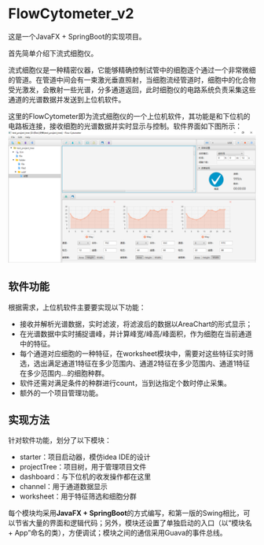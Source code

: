 # FlowCytometer_v2

这是一个JavaFX + SpringBoot的实现项目。

首先简单介绍下流式细胞仪。

流式细胞仪是一种精密仪器，它能够精确控制试管中的细胞逐个通过一个非常微细的管道。在管道中间会有一束激光垂直照射，当细胞流经管道时，细胞中的化合物受光激发，会散射一些光谱，分多通道返回，此时细胞仪的电路系统负责采集这些通道的光谱数据并发送到上位机软件。

这里的FlowCytometer即为流式细胞仪的一个上位机软件，其功能是和下位机的电路板连接，接收细胞的光谱数据并实时显示与控制。软件界面如下图所示：
![图1 流式细胞仪上位机软件界面](https://github.com/StaveWu/images/blob/master/FlowCytometer_v2/main_page.png)

## 软件功能
根据需求，上位机软件主要要实现以下功能：
 - 接收并解析光谱数据，实时滤波，将滤波后的数据以AreaChart的形式显示；
 - 在光谱数据中实时捕捉谱峰，并计算峰宽/峰高/峰面积，作为细胞在当前通道中的特征。
 - 每个通道对应细胞的一种特征，在worksheet模块中，需要对这些特征实时筛选，选出满足通道1特征在多少范围内、通道2特征在多少范围内、通道1特征在多少范围内...的细胞种群。
 - 软件还需对满足条件的种群进行count，当到达指定个数时停止采集。
 - 额外的一个项目管理功能。

## 实现方法
针对软件功能，划分了以下模块：
 - starter：项目启动器，模仿idea IDE的设计
 - projectTree：项目树，用于管理项目文件
 - dashboard：与下位机的收发操作都在这里
 - channel：用于通道数据显示
 - worksheet：用于特征筛选和细胞分群

每个模块均采用**JavaFX + SpringBoot**的方式编写，和第一版的Swing相比，可以节省大量的界面和逻辑代码；另外，模块还设置了单独启动的入口（以“模块名 + App”命名的类），方便调试；模块之间的通信采用Guava的事件总线。
